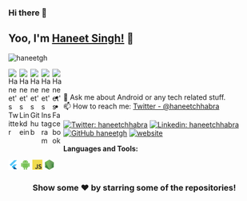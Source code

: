 ### Hi there 👋
## Yoo, I'm [Haneet Singh!](https://Haneetgh.github.io/) 👋

<p align="left"> <img src="https://komarev.com/ghpvc/?username=haneetgh&label=Views&color=blue&style=plastic" alt="haneetgh" /> </p>

<a href="https://twitter.com/haneetchhabra">
  <img align="left" alt="Haneet's Twitter" width="22px" src="https://cdn.jsdelivr.net/npm/simple-icons@v3/icons/twitter.svg" />
</a>
<a href="https://linkedin.com/in/haneetchhabra">
  <img align="left" alt="Haneet's Linkdein" width="22px" src="https://cdn.jsdelivr.net/npm/simple-icons@v3/icons/linkedin.svg" />
</a>
<a href="https://github.com/haneetgh">
  <img align="left" alt="Haneet's Github" width="22px" src="https://cdn.jsdelivr.net/npm/simple-icons@v3/icons/github.svg" />
</a>
</a>
<a href="https://instagram.com/haneetsinghchhabra/">
  <img align="left" alt="Haneet's Instagram" width="22px" src="https://cdn.jsdelivr.net/npm/simple-icons@v3/icons/instagram.svg" />
</a>
<a href="https://www.facebook.com/haneetsinghchhabra/">
  <img align="left" alt="Haneet's Facebook" width="22px" src="https://cdn.jsdelivr.net/npm/simple-icons@v3/icons/facebook.svg" />
</a>

<br/>
<br/>


<!--
- 🔭 I’m currently working on [Frontier](https://frontier.xyz/).
- 🌱 I’m currently learning Golang, Rust.
- 👯 I’m looking to collaborate on [Frontier](https://frontier.xyz/). -->
- 💬 Ask me about Android or any tech related stuff.
- 📫 How to reach me: [Twitter - @haneetchhabra](https://twitter.com/haneetchhabra)
<!--- 😄 Pronouns: He/His
- ⚡ Fun fact: I spend almost 12 hours listening to songs everyday.-->

[![Twitter: haneetchhabra](https://img.shields.io/twitter/follow/haneetchhabra?style=social)](https://twitter.com/haneetchhabra)
[![Linkedin: haneetchhabra](https://img.shields.io/badge/-haneetgh-blue?style=flat-square&logo=Linkedin&logoColor=white&link=https://www.linkedin.com/in/haneetchhabra/)](https://www.linkedin.com/in/haneetchhabra/)
[![GitHub haneetgh](https://img.shields.io/github/followers/haneetgh?label=follow&style=social)](https://github.com/haneetgh)
[![website](https://img.shields.io/badge/PortfolioWebsite-haneetgh.com-2648ff?style=flat-square&logo=google-chrome)](https://haneetgh.github.io/)


**Languages and Tools:**  

<code><img height="20" src="https://raw.githubusercontent.com/github/explore/80688e429a7d4ef2fca1e82350fe8e3517d3494d/topics/flutter/flutter.png"></code>
<code><img height="20" src="https://raw.githubusercontent.com/github/explore/80688e429a7d4ef2fca1e82350fe8e3517d3494d/topics/android/android.png"></code>
<code><img height="20" src="https://raw.githubusercontent.com/github/explore/80688e429a7d4ef2fca1e82350fe8e3517d3494d/topics/javascript/javascript.png"></code>
<code><img height="20" src="https://raw.githubusercontent.com/github/explore/80688e429a7d4ef2fca1e82350fe8e3517d3494d/topics/nodejs/nodejs.png"></code>    


<div align="center">

### Show some ❤️ by starring some of the repositories!

</div>
<!--
**HaneetGH/haneetgh** is a ✨ _special_ ✨ repository because its `README.md` (this file) appears on your GitHub profile.

Here are some ideas to get you started:

- 🔭 I’m currently working on ... 
- 🌱 I’m currently learning ... React-Native And Flutter
- 👯 I’m looking to collaborate on ... 
- 🤔 I’m looking for help with ...
- 💬 Ask me about ...
- 📫 How to reach me: ...
- 😄 Pronouns: ...
- ⚡ Fun fact: ...
-->

